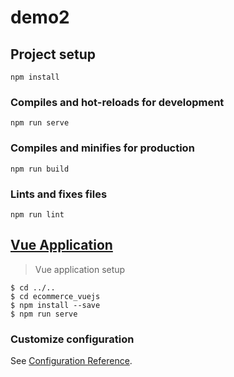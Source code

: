 # demo2

## Project setup
```
npm install
```

### Compiles and hot-reloads for development
```
npm run serve
```

### Compiles and minifies for production
```
npm run build
```

### Lints and fixes files
```
npm run lint
```
##  [Vue Application](https://github.com/devivyshnavi/ecommerceVue/tree/master)
> Vue application setup
```console 
$ cd ../..
$ cd ecommerce_vuejs
$ npm install --save
$ npm run serve
```
### Customize configuration
See [Configuration Reference](https://cli.vuejs.org/config/).
